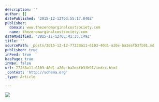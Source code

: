 ```yaml
---
description: ''
author: []
datePublished: '2015-12-12T03:55:17.040Z'
publisher:
  domain: www.thezeromarginalcostsociety.com
  name: thezeromarginalcostsociety.com
dateModified: '2015-12-12T03:41:33.149Z'
title: ''
sourcePath: _posts/2015-12-12-77238a11-6103-40d1-a20e-ba2eafb3fb91.md
published: true
inFeed: true
hasPage: true
inNav: false
url: 77238a11-6103-40d1-a20e-ba2eafb3fb91/index.html
_context: 'http://schema.org'
_type: Article

---
```

![](http://www.thezeromarginalcostsociety.com/img/BestSellingAuthor-Jeremy-Rifkin.png)